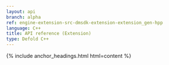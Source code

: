 ```yaml
---
layout: api
branch: alpha
ref: engine-extension-src-dmsdk-extension-extension_gen-hpp
language: C++
title: API reference (Extension)
type: Defold C++
---
```

{% include anchor_headings.html html=content %}